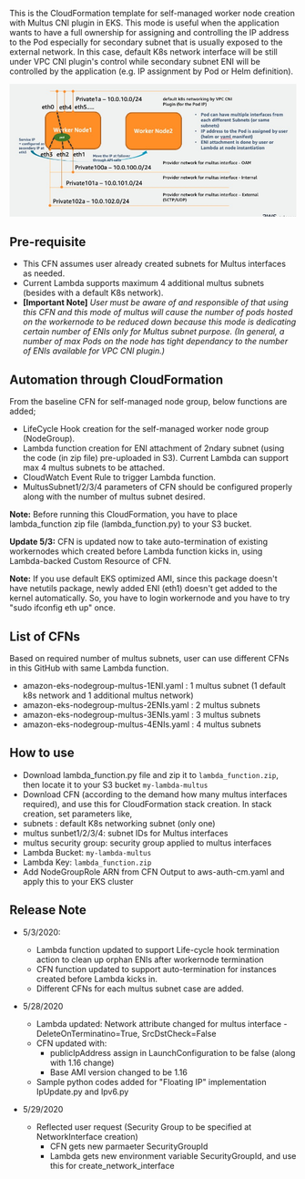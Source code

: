 This is the CloudFormation template for self-managed worker node creation with Multus CNI plugin in EKS. This mode is useful when the application wants to have a full ownership for assigning and controlling the IP address to the Pod especially for secondary subnet that is usually exposed to the external network. In this case, default K8s network interface will be still under VPC CNI plugin's control while secondary subnet ENI will be controlled by the application (e.g. IP assignment by Pod or Helm definition). 

![image-20200518231006033](image-20200518231006033.jpg)
## Pre-requisite
- This CFN assumes user already created subnets for Multus interfaces as needed. 
- Current Lambda supports maximum 4 additional multus subnets (besides with a default K8s network). 
- **[Important Note]** *User must be aware of and responsible of that using this CFN and this mode of multus will cause the number of pods hosted on the workernode to be reduced down because this mode is dedicating certain number of ENIs only for Multus subnet purpose. (In general, a number of max Pods on the node has tight dependancy to the number of ENIs available for VPC CNI plugin.)*

## Automation through CloudFormation

From the baseline CFN for self-managed node group, below functions are added;
- LifeCycle Hook creation for the self-managed worker node group (NodeGroup).
- Lambda function creation for ENI attachment of 2ndary subnet (using the code (in zip file) pre-uploaded in S3). Current Lambda can support max 4 multus subnets to be attached. 
- CloudWatch Event Rule to trigger Lambda function. 
- MultusSubnet1/2/3/4 parameters of CFN should be configured properly along with the number of multus subnet desired. 

**Note:** 
Before running this CloudFormation, you have to place lambda_function zip file (lambda_function.py) to your S3 bucket. 

**Update 5/3:** CFN is updated now to take auto-termination of existing workernodes which created before Lambda function kicks in, using Lambda-backed Custom Resource of CFN. 

**Note:** If you use default EKS optimized AMI, since this package doesn't have netutils package, newly added ENI (eth1) doesn't get added to the kernel automatically. So, you have to login workernode and you have to try "sudo ifconfig eth up" once.  

## List of CFNs
Based on required number of multus subnets, user can use different CFNs in this GitHub with same Lambda function.
- amazon-eks-nodegroup-multus-1ENI.yaml : 1 multus subnet (1 default k8s network and 1 additional multus network)
- amazon-eks-nodegroup-multus-2ENIs.yaml : 2 multus subnets
- amazon-eks-nodegroup-multus-3ENIs.yaml : 3 multus subnets
- amazon-eks-nodegroup-multus-4ENIs.yaml : 4 multus subnets

## How to use
- Download lambda_function.py file and zip it to `lambda_function.zip`, then locate it to your S3 bucket `my-lambda-multus`
- Download CFN (according to the demand how many multus interfaces required), and use this for CloudFormation stack creation. In stack creation, set parameters like,
 - subnets : default K8s networking subnet (only one)
 - multus sunbet1/2/3/4: subnet IDs for Multus interfaces
 - multus security group: security group applied to multus interfaces
 - Lambda Bucket: `my-lambda-multus`
 - Lambda Key: `lambda_function.zip`
 - Add NodeGroupRole ARN from CFN Output to aws-auth-cm.yaml and apply this to your EKS cluster

## Release Note 
* 5/3/2020: 
  * Lambda function updated to support Life-cycle hook termination action to clean up orphan ENIs after workernode termination
  * CFN function updated to support auto-termination for instances created before Lambda kicks in. 
  * Different CFNs for each multus subnet case are added.

* 5/28/2020
  * Lambda updated: Network attribute changed for multus interface - DeleteOnTerminatino=True, SrcDstCheck=False
  * CFN updated with: 
    * publicIpAddress assign in LaunchConfiguration to be false (along with 1.16 change)
    * Base AMI version changed to be 1.16
  * Sample python codes added for "Floating IP" implementation IpUpdate.py and Ipv6.py

* 5/29/2020
  * Reflected user request (Security Group to be specified at NetworkInterface creation)
    * CFN gets new parmaeter SecurityGroupId 
    * Lambda gets new environment variable SecurityGroupId, and use this for create_network_interface
